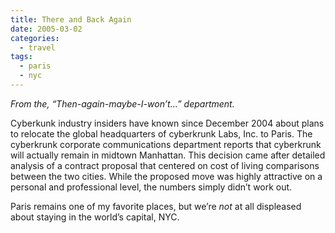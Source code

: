 ```yaml
---
title: There and Back Again
date: 2005-03-02
categories:
  - travel
tags:
  - paris
  - nyc
---
```


_From the, “Then-again-maybe-I-won’t...” department._

Cyberkunk industry insiders have known since December 2004 about plans to relocate the global headquarters of cyberkrunk Labs, Inc. to Paris. The cyberkrunk corporate communications department reports that cyberkrunk will actually remain in midtown Manhattan. This decision came after detailed analysis of a contract proposal that centered on cost of living comparisons between the two cities. While the proposed move was highly attractive on a personal and professional level, the numbers simply didn’t work out.

Paris remains one of my favorite places, but we’re _not_ at all displeased about staying in the world’s capital, NYC.
